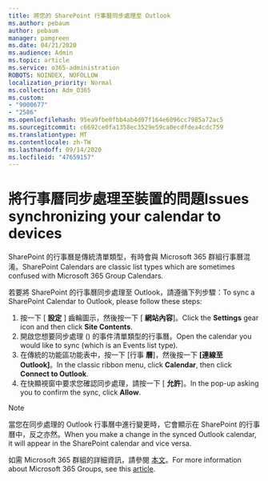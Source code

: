 ```yaml
---
title: 將您的 SharePoint 行事曆同步處理至 Outlook
ms.author: pebaum
author: pebaum
manager: pamgreen
ms.date: 04/21/2020
ms.audience: Admin
ms.topic: article
ms.service: o365-administration
ROBOTS: NOINDEX, NOFOLLOW
localization_priority: Normal
ms.collection: Adm_O365
ms.custom:
- "9000677"
- "2586"
ms.openlocfilehash: 95ea9fbe0fbb4ab4d07f164e6096cc7985a72ac5
ms.sourcegitcommit: c6692ce0fa1358ec3529e59ca0ecdfdea4cdc759
ms.translationtype: MT
ms.contentlocale: zh-TW
ms.lasthandoff: 09/14/2020
ms.locfileid: "47659157"
---
```

# <a name="issues-synchronizing-your-calendar-to-devices"></a><span data-ttu-id="33a1e-102">將行事曆同步處理至裝置的問題</span><span class="sxs-lookup"><span data-stu-id="33a1e-102">Issues synchronizing your calendar to devices</span></span>

<span data-ttu-id="33a1e-103">SharePoint 的行事曆是傳統清單類型，有時會與 Microsoft 365 群組行事曆混淆。</span><span class="sxs-lookup"><span data-stu-id="33a1e-103">SharePoint Calendars are classic list types which are sometimes confused with Microsoft 365 Group Calendars.</span></span>

<span data-ttu-id="33a1e-104">若要將 SharePoint 的行事曆同步處理至 Outlook，請遵循下列步驟：</span><span class="sxs-lookup"><span data-stu-id="33a1e-104">To sync a SharePoint Calendar to Outlook, please follow these steps:</span></span>

1. <span data-ttu-id="33a1e-105">按一下 [ **設定** ] 齒輪圖示，然後按一下 [ **網站內容**]。</span><span class="sxs-lookup"><span data-stu-id="33a1e-105">Click the **Settings** gear icon and then click **Site Contents**.</span></span>
2. <span data-ttu-id="33a1e-106">開啟您想要同步處理 () 的事件清單類型的行事曆。</span><span class="sxs-lookup"><span data-stu-id="33a1e-106">Open the calendar you would like to sync (which is an Events list type).</span></span>
3. <span data-ttu-id="33a1e-107">在傳統的功能區功能表中，按一下 [行事 **曆**]，然後按一下 **[連線至 Outlook]**。</span><span class="sxs-lookup"><span data-stu-id="33a1e-107">In the classic ribbon menu, click **Calendar**, then click **Connect to Outlook**.</span></span>
4. <span data-ttu-id="33a1e-108">在快顯視窗中要求您確認同步處理，請按一下 [ **允許**]。</span><span class="sxs-lookup"><span data-stu-id="33a1e-108">In the pop-up asking you to confirm the sync, click **Allow**.</span></span>

>[!Note]
> <span data-ttu-id="33a1e-109">當您在同步處理的 Outlook 行事曆中進行變更時，它會顯示在 SharePoint 的行事曆中，反之亦然。</span><span class="sxs-lookup"><span data-stu-id="33a1e-109">When you make a change in the synced Outlook calendar, it will appear in the SharePoint calendar and vice versa.</span></span>

<span data-ttu-id="33a1e-110">如需 Microsoft 365 群組的詳細資訊，請參閱 [本文](https://support.office.com/article/Learn-about-Office-365-groups-b565caa1-5c40-40ef-9915-60fdb2d97fa2)。</span><span class="sxs-lookup"><span data-stu-id="33a1e-110">For more information about Microsoft 365 Groups, see this [article](https://support.office.com/article/Learn-about-Office-365-groups-b565caa1-5c40-40ef-9915-60fdb2d97fa2).</span></span>
